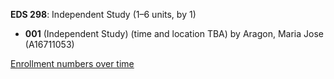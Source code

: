 **EDS 298**: Independent Study (1–6 units, by 1)

- **001** (Independent Study) (time and location TBA) by Aragon, Maria Jose (A16711053)

[Enrollment numbers over time](./EDS298.tsv)
